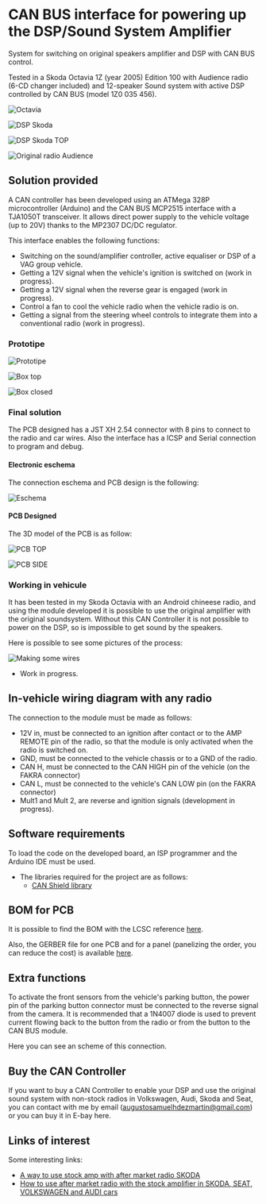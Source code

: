 # CAN BUS interface for powering up the DSP/Sound System Amplifier

System for switching on original speakers amplifier and DSP with CAN BUS control.

Tested in a Skoda Octavia 1Z (year 2005) Edition 100 with Audience radio (6-CD changer included) and 12-speaker Sound system with active DSP controlled by CAN BUS (model 1Z0 035 456).

![Octavia](/Images/Skoda-100.jpg "Skoda Octavia Edition 100 (Model tested)")

![DSP Skoda](/Images/DSP-Skoda.jpeg "DSP Picture")

![DSP Skoda TOP](/Images/DSP-Skoda-2.jpeg "DSP TOP Picture")

![Original radio Audience](/Images/Audience-radio.jpg "Original Car Radio")

## Solution provided

A CAN controller has been developed using an ATMega 328P microcontroller (Arduino) and the CAN BUS MCP2515 interface with a TJA1050T transceiver. It allows direct power supply to the vehicle voltage (up to 20V) thanks to the MP2307 DC/DC regulator.

This interface enables the following functions:
- Switching on the sound/amplifier controller, active equaliser or DSP of a VAG group vehicle.
- Getting a 12V signal when the vehicle's ignition is switched on (work in progress).
- Getting a 12V signal when the reverse gear is engaged (work in progress).
- Control a fan to cool the vehicle radio when the vehicle radio is on.
- Getting a signal from the steering wheel controls to integrate them into a conventional radio (work in progress).

### Prototipe

![Prototipe](/Images/Prototipe.jpg)

![Box top](/Images/box-opened.jpg)

![Box closed](/Images/Box-closed.jpg)

### Final solution

The PCB designed has a JST XH 2.54 connector with 8 pins to connect to the radio and car wires. Also the interface has a ICSP and Serial connection to program and debug.

#### Electronic eschema

The connection eschema and PCB design is the following:

![Eschema](/Images/PCB_eschema.png)

#### PCB Designed

The 3D model of the PCB is as follow:

![PCB TOP](/Images/PCB-render-top.png)


![PCB SIDE](/Images/PCB-render-side.png)

### Working in vehicule

It has been tested in my Skoda Octavia with an Android chineese radio, and using the module developed it is possible to use the original amplifier with the original soundsystem. Without this CAN Controller it is not possible to power on the DSP, so is impossible to get sound by the speakers. 

Here is possible to see some pictures of the process:

![Making some wires](/Images/Skoda-cables.jpg)

- Work in progress.

## In-vehicle wiring diagram with any radio

The connection to the module must be made as follows:

- 12V in, must be connected to an ignition after contact or to the AMP REMOTE pin of the radio, so that the module is only activated when the radio is switched on.
- GND, must be connected to the vehicle chassis or to a GND of the radio.
- CAN H, must be connected to the CAN HIGH pin of the vehicle (on the FAKRA connector)
- CAN L, must be connected to the vehicle's CAN LOW pin (on the FAKRA connector)
- Mult1 and Mult 2, are reverse and ignition signals (development in progress).

## Software requirements

To load the code on the developed board, an ISP programmer and the Arduino IDE must be used.
- The libraries required for the project are as follows:
  - [CAN Shield library](https://github.com/coryjfowler/MCP_CAN_lib)

## BOM for PCB

It is possible to find the BOM with the LCSC reference [here](/Electronic/PCB/CanBus-Radio-VAG-V1.0/ASSEMBLY/CanBus-Radio-VAG-V1.0-BOM.xlsx).

Also, the GERBER file for one PCB and for a panel (panelizing the order, you can reduce the cost) is available [here](/Electronic/PCB/CanBus-Radio-VAG-V1.0/GERBER/CanBus-Radio-VAG-V1-Gerber.zip).

## Extra functions

To activate the front sensors from the vehicle's parking button, the power pin of the parking button connector must be connected to the reverse signal from the camera. It is recommended that a 1N4007 diode is used to prevent current flowing back to the button from the radio or from the button to the CAN BUS module.

Here you can see an scheme of this connection.

## Buy the CAN Controller

If you want to buy a CAN Controller to enable your DSP and use the original sound system with non-stock radios in Volkswagen, Audi, Skoda and Seat, you can contact with me by email (augustosamuelhdezmartin@gmail.com) or you can buy it in E-bay here.

## Links of interest

Some interesting links:

- [A way to use stock amp with after market radio SKODA](https://www.briskoda.net/forums/topic/449813-solved-better-way-of-using-stock-amp-with-after-market-radio/#comment-5463635)
- [How to use after market radio with the stock amplifier in SKODA, SEAT, VOLKSWAGEN and AUDI cars](https://www.briskoda.net/forums/topic/378504-solved-how-to-use-stock-amplifier-with-after-market-hu/)